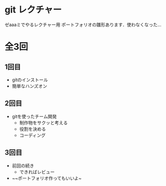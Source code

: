# git レクチャー
ゼaaaミでやるレクチャー用
ポートフォリオの雛形あります．使わなくなった...

# 全3回
## 1回目
- gitのインストール
- 簡単なハンズオン

## 2回目
- gitを使ったチーム開発
    - 制作物をサクッと考える
    - 役割を決める
    - コーディング

## 3回目
- 前回の続き
    - できればレビュー
- ~~ポートフォリオ作ってもいいよ~

